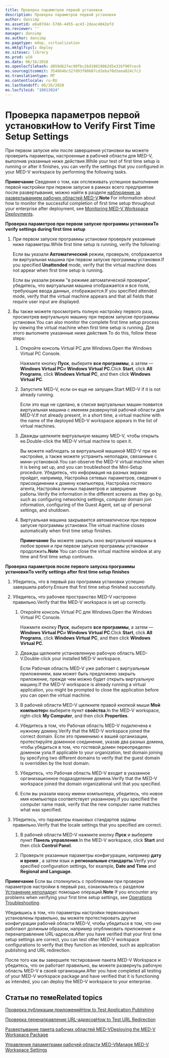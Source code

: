```yaml
---
title: Проверка параметров первой установки
description: Проверка параметров первой установки
author: dansimp
ms.assetid: e8a07d4c-5786-4455-ac43-2deac4042efd
ms.reviewer: ''
manager: dansimp
ms.author: dansimp
ms.pagetype: mdop, virtualization
ms.mktglfcycl: deploy
ms.sitesec: library
ms.prod: w10
ms.date: 06/16/2016
ms.openlocfilehash: d859d627ec90fbc26d18019062d5e316f907cec6
ms.sourcegitcommit: 354664bc527d93f80687cd2eba70d1eea024c7c3
ms.translationtype: MT
ms.contentlocale: ru-RU
ms.lasthandoff: 06/26/2020
ms.locfileid: "10813024"
---
```

# <span data-ttu-id="13228-103">Проверка параметров первой установки</span><span class="sxs-lookup"><span data-stu-id="13228-103">How to Verify First Time Setup Settings</span></span>


<span data-ttu-id="13228-104">При первом запуске или после завершения установки вы можете проверить параметры, настроенные в рабочей области для MED-V, выполнив указанные ниже действия.</span><span class="sxs-lookup"><span data-stu-id="13228-104">While your test of first time setup is running or after it finishes, you can verify the settings that you configured in your MED-V workspace by performing the following tasks.</span></span>

<span data-ttu-id="13228-105">**Примечание**  Сведения о том, как отслеживать успешное выполнение первой настройки при первом запуске в рамках всего предприятия после развертывания, можно найти в разделе [наблюдение за развертыванием рабочих областей MED-V](monitoring-med-v-workspace-deployments.md).</span><span class="sxs-lookup"><span data-stu-id="13228-105">**Note** For information about how to monitor the successful completion of first time setup throughout your enterprise after deployment, see [Monitoring MED-V Workspace Deployments](monitoring-med-v-workspace-deployments.md).</span></span>

 

**<span data-ttu-id="13228-106">Проверка параметров при первом запуске программы установки</span><span class="sxs-lookup"><span data-stu-id="13228-106">To verify settings during first time setup</span></span>**

1.  <span data-ttu-id="13228-107">При первом запуске программы установки проверьте указанные ниже параметры.</span><span class="sxs-lookup"><span data-stu-id="13228-107">While first time setup is running, verify the following:</span></span>

    <span data-ttu-id="13228-108">Если вы указали **Автоматический** режим, проверьте, отображается ли виртуальная машина при первом запуске программы установки.</span><span class="sxs-lookup"><span data-stu-id="13228-108">If you specified **Unattended** mode, verify that the virtual machine does not appear when first time setup is running.</span></span>

    <span data-ttu-id="13228-109">Если вы указали режим "в режиме автоматической проверки", убедитесь, что виртуальная машина отображается и все поля, требующие ввода данных, отображаются.</span><span class="sxs-lookup"><span data-stu-id="13228-109">If you specified attended mode, verify that the virtual machine appears and that all fields that require user input are displayed.</span></span>

2.  <span data-ttu-id="13228-110">Вы также можете просмотреть полную настройку первого раза, просмотрев виртуальную машину при первом запуске программы установки.</span><span class="sxs-lookup"><span data-stu-id="13228-110">You can also monitor the complete first time setup process by viewing the virtual machine when first time setup is running.</span></span> <span data-ttu-id="13228-111">Для этого выполните указанные ниже действия.</span><span class="sxs-lookup"><span data-stu-id="13228-111">To do this, follow these steps:</span></span>

    1.  <span data-ttu-id="13228-112">Откройте консоль Virtual PC для Windows.</span><span class="sxs-lookup"><span data-stu-id="13228-112">Open the Windows Virtual PC Console.</span></span>

        <span data-ttu-id="13228-113">Нажмите кнопку **Пуск**, выберите **все программы**, а затем — **Windows Virtual PC**и **Windows Virtual PC**.</span><span class="sxs-lookup"><span data-stu-id="13228-113">Click **Start**, click **All Programs**, click **Windows Virtual PC**, and then click **Windows Virtual PC**.</span></span>

    2.  <span data-ttu-id="13228-114">Запустите MED-V, если он еще не запущен.</span><span class="sxs-lookup"><span data-stu-id="13228-114">Start MED-V if it is not already running.</span></span>

        <span data-ttu-id="13228-115">Если это еще не сделано, в списке виртуальных машин появится виртуальная машина с именем развернутой рабочей области для MED-V.</span><span class="sxs-lookup"><span data-stu-id="13228-115">If not already present, in a short time, a virtual machine with the name of the deployed MED-V workspace appears in the list of virtual machines.</span></span>

    3.  <span data-ttu-id="13228-116">Дважды щелкните виртуальную машину MED-V, чтобы открыть ее.</span><span class="sxs-lookup"><span data-stu-id="13228-116">Double-click the MED-V virtual machine to open it.</span></span>

        <span data-ttu-id="13228-117">Вы можете наблюдать за виртуальной машиной MED-V при ее настройке, а также можете устранить неполадки, связанные с мини-установкой.</span><span class="sxs-lookup"><span data-stu-id="13228-117">You can observe the MED-V virtual machine when it is being set up, and you can troubleshoot the Mini-Setup procedure.</span></span> <span data-ttu-id="13228-118">Убедитесь, что информация на разных экранах пройдет, например, Настройка сетевых параметров, сведения о присоединении к домену компьютера, Настройка гостевого агента, Настройка личных параметров и завершение работы.</span><span class="sxs-lookup"><span data-stu-id="13228-118">Verify the information in the different screens as they go by, such as configuring networking settings, computer domain join information, configuring of the Guest Agent, set up of personal settings, and shutdown.</span></span>

    4.  <span data-ttu-id="13228-119">Виртуальная машина закрывается автоматически при первом запуске программы установки.</span><span class="sxs-lookup"><span data-stu-id="13228-119">The virtual machine closes automatically when first time setup finishes.</span></span>

        <span data-ttu-id="13228-120">**Примечание**  Вы можете закрыть окно виртуальной машины в любое время и при первом запуске программы установки продолжить.</span><span class="sxs-lookup"><span data-stu-id="13228-120">**Note** You can close the virtual machine window at any time and first time setup continues.</span></span>

         

**<span data-ttu-id="13228-121">Проверка параметров после первого запуска программы установки</span><span class="sxs-lookup"><span data-stu-id="13228-121">To verify settings after first time setup finishes</span></span>**

1.  <span data-ttu-id="13228-122">Убедитесь, что в первый раз программа установки успешно завершила работу.</span><span class="sxs-lookup"><span data-stu-id="13228-122">Ensure that first time setup finished successfully.</span></span>

2.  <span data-ttu-id="13228-123">Убедитесь, что рабочее пространство MED-V настроено правильно.</span><span class="sxs-lookup"><span data-stu-id="13228-123">Verify that the MED-V workspace is set up correctly.</span></span>

    1.  <span data-ttu-id="13228-124">Откройте консоль Virtual PC для Windows.</span><span class="sxs-lookup"><span data-stu-id="13228-124">Open the Windows Virtual PC Console.</span></span>

        <span data-ttu-id="13228-125">Нажмите кнопку **Пуск**, выберите **все программы**, а затем — **Windows Virtual PC**и **Windows Virtual PC**.</span><span class="sxs-lookup"><span data-stu-id="13228-125">Click **Start**, click **All Programs**, click **Windows Virtual PC**, and then click **Windows Virtual PC**.</span></span>

    2.  <span data-ttu-id="13228-126">Дважды щелкните установленную рабочую область MED-V.</span><span class="sxs-lookup"><span data-stu-id="13228-126">Double-click your installed MED-V workspace.</span></span>

        <span data-ttu-id="13228-127">Если Рабочая область MED-V уже работает с виртуальным приложением, вам может быть предложено закрыть приложение, прежде чем можно будет открыть виртуальную машину.</span><span class="sxs-lookup"><span data-stu-id="13228-127">If the MED-V workspace is already running a virtual application, you might be prompted to close the application before you can open the virtual machine.</span></span>

    3.  <span data-ttu-id="13228-128">В рабочей области MED-V щелкните правой кнопкой мыши **Мой компьютер**и выберите пункт **свойства**.</span><span class="sxs-lookup"><span data-stu-id="13228-128">In the MED-V workspace, right-click **My Computer**, and then click **Properties**.</span></span>

    4.  <span data-ttu-id="13228-129">Убедитесь в том, что Рабочая область MED-V подключена к нужному домену.</span><span class="sxs-lookup"><span data-stu-id="13228-129">Verify that the MED-V workspace joined the correct domain.</span></span> <span data-ttu-id="13228-130">Если это применимо к вашей организации, протестируйте доменное соединение, указав два разных домена, чтобы убедиться в том, что гостевой домен переопределен доменом узла.</span><span class="sxs-lookup"><span data-stu-id="13228-130">If applicable to your organization, test domain joining by specifying two different domains to verify that the guest domain is overridden by the host domain.</span></span>

    5.  <span data-ttu-id="13228-131">Убедитесь, что Рабочая область MED-V входит в указанное организационное подразделение домена.</span><span class="sxs-lookup"><span data-stu-id="13228-131">Verify that the MED-V workspace joined the domain organizational unit that you specified.</span></span>

    6.  <span data-ttu-id="13228-132">Если вы указали маску имени компьютера, убедитесь, что новое имя компьютера соответствует указанному.</span><span class="sxs-lookup"><span data-stu-id="13228-132">If you specified the computer name mask, verify that the new computer name matches what was specified.</span></span>

3.  <span data-ttu-id="13228-133">Убедитесь, что параметры языковых стандартов заданы правильно.</span><span class="sxs-lookup"><span data-stu-id="13228-133">Verify that the locale settings that you specified are correct.</span></span>

    1.  <span data-ttu-id="13228-134">В рабочей области MED-V нажмите кнопку **Пуск** и выберите пункт **Панель управления**.</span><span class="sxs-lookup"><span data-stu-id="13228-134">In the MED-V workspace, click **Start** and then click **Control Panel**.</span></span>

    2.  <span data-ttu-id="13228-135">Проверьте указанные параметры конфигурации, например **дату и время** , а затем язык и **региональные стандарты**.</span><span class="sxs-lookup"><span data-stu-id="13228-135">Verify your specified configuration settings, for example, **Date and Time** and **Regional and Language**.</span></span>

<span data-ttu-id="13228-136">**Примечание**  Если вы столкнулись с проблемами при проверке параметров настройки в первый раз, ознакомьтесь с разделом [Устранение неполадок](operations-troubleshooting-medv2.md)с помощью операций.</span><span class="sxs-lookup"><span data-stu-id="13228-136">**Note** If you encounter any problems when verifying your first time setup settings, see [Operations Troubleshooting](operations-troubleshooting-medv2.md).</span></span>

 

<span data-ttu-id="13228-137">Убедившись в том, что параметры настройки первоначально установлены правильно, вы можете протестировать другие конфигурации рабочей области MED-V, чтобы убедиться в том, что они работают должным образом, например опубликовать приложение и перенаправление URL-адресов.</span><span class="sxs-lookup"><span data-stu-id="13228-137">After you have verified that your first time setup settings are correct, you can test other MED-V workspace configurations to verify that they function as intended, such as application publishing and URL redirection.</span></span>

<span data-ttu-id="13228-138">После того как вы завершите тестирование пакета MED-V Workspace и убедитесь, что он работает правильно, вы можете развернуть рабочую область MED-V в своей организации.</span><span class="sxs-lookup"><span data-stu-id="13228-138">After you have completed all testing of your MED-V workspace package and have verified that it is functioning as intended, you can deploy the MED-V workspace to your enterprise.</span></span>

## <span data-ttu-id="13228-139">Статьи по теме</span><span class="sxs-lookup"><span data-stu-id="13228-139">Related topics</span></span>


[<span data-ttu-id="13228-140">Проверка публикации приложений</span><span class="sxs-lookup"><span data-stu-id="13228-140">How to Test Application Publishing</span></span>](how-to-test-application-publishing.md)

[<span data-ttu-id="13228-141">Проверка перенаправления URL-адресов</span><span class="sxs-lookup"><span data-stu-id="13228-141">How to Test URL Redirection</span></span>](how-to-test-url-redirection.md)

[<span data-ttu-id="13228-142">Развертывание пакета рабочих областей MED-V</span><span class="sxs-lookup"><span data-stu-id="13228-142">Deploying the MED-V Workspace Package</span></span>](deploying-the-med-v-workspace-package.md)

[<span data-ttu-id="13228-143">Управление параметрами рабочей области MED-V</span><span class="sxs-lookup"><span data-stu-id="13228-143">Manage MED-V Workspace Settings</span></span>](manage-med-v-workspace-settings.md)

 

 





